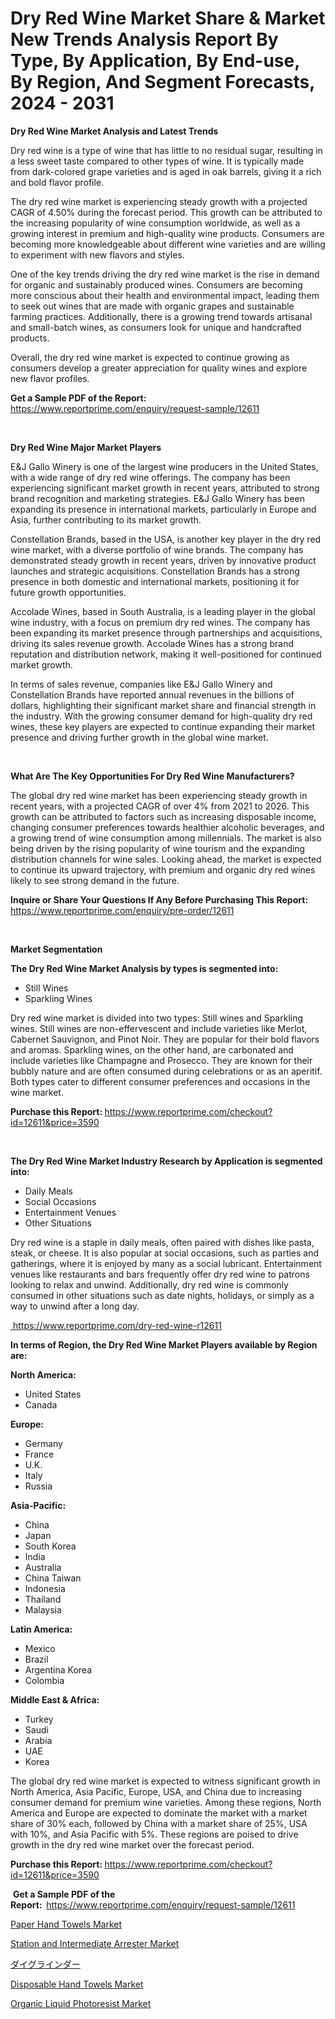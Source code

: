 <p><h1>Dry Red Wine Market Share & Market New Trends Analysis Report By Type, By Application, By End-use, By Region, And Segment Forecasts, 2024 - 2031</h1></p><p><strong>Dry Red Wine Market Analysis and Latest Trends</strong></p>
<p><p>Dry red wine is a type of wine that has little to no residual sugar, resulting in a less sweet taste compared to other types of wine. It is typically made from dark-colored grape varieties and is aged in oak barrels, giving it a rich and bold flavor profile.</p><p>The dry red wine market is experiencing steady growth with a projected CAGR of 4.50% during the forecast period. This growth can be attributed to the increasing popularity of wine consumption worldwide, as well as a growing interest in premium and high-quality wine products. Consumers are becoming more knowledgeable about different wine varieties and are willing to experiment with new flavors and styles.</p><p>One of the key trends driving the dry red wine market is the rise in demand for organic and sustainably produced wines. Consumers are becoming more conscious about their health and environmental impact, leading them to seek out wines that are made with organic grapes and sustainable farming practices. Additionally, there is a growing trend towards artisanal and small-batch wines, as consumers look for unique and handcrafted products.</p><p>Overall, the dry red wine market is expected to continue growing as consumers develop a greater appreciation for quality wines and explore new flavor profiles.</p></p>
<p><strong>Get a Sample PDF of the Report:&nbsp;</strong> <a href="https://www.reportprime.com/enquiry/request-sample/12611">https://www.reportprime.com/enquiry/request-sample/12611</a></p>
<p>&nbsp;</p>
<p><strong>Dry Red Wine Major Market Players</strong></p>
<p><p>E&J Gallo Winery is one of the largest wine producers in the United States, with a wide range of dry red wine offerings. The company has been experiencing significant market growth in recent years, attributed to strong brand recognition and marketing strategies. E&J Gallo Winery has been expanding its presence in international markets, particularly in Europe and Asia, further contributing to its market growth.</p><p>Constellation Brands, based in the USA, is another key player in the dry red wine market, with a diverse portfolio of wine brands. The company has demonstrated steady growth in recent years, driven by innovative product launches and strategic acquisitions. Constellation Brands has a strong presence in both domestic and international markets, positioning it for future growth opportunities.</p><p>Accolade Wines, based in South Australia, is a leading player in the global wine industry, with a focus on premium dry red wines. The company has been expanding its market presence through partnerships and acquisitions, driving its sales revenue growth. Accolade Wines has a strong brand reputation and distribution network, making it well-positioned for continued market growth.</p><p>In terms of sales revenue, companies like E&J Gallo Winery and Constellation Brands have reported annual revenues in the billions of dollars, highlighting their significant market share and financial strength in the industry. With the growing consumer demand for high-quality dry red wines, these key players are expected to continue expanding their market presence and driving further growth in the global wine market.</p></p>
<p>&nbsp;</p>
<p><strong>What Are The Key Opportunities For Dry Red Wine Manufacturers?</strong></p>
<p><p>The global dry red wine market has been experiencing steady growth in recent years, with a projected CAGR of over 4% from 2021 to 2026. This growth can be attributed to factors such as increasing disposable income, changing consumer preferences towards healthier alcoholic beverages, and a growing trend of wine consumption among millennials. The market is also being driven by the rising popularity of wine tourism and the expanding distribution channels for wine sales. Looking ahead, the market is expected to continue its upward trajectory, with premium and organic dry red wines likely to see strong demand in the future.</p></p>
<p><strong>Inquire or Share Your Questions If Any Before Purchasing This Report:</strong> <a href="https://www.reportprime.com/enquiry/pre-order/12611">https://www.reportprime.com/enquiry/pre-order/12611</a></p>
<p>&nbsp;</p>
<p><strong>Market Segmentation</strong></p>
<p><strong>The Dry Red Wine Market Analysis by types is segmented into:</strong></p>
<p><ul><li>Still Wines</li><li>Sparkling Wines</li></ul></p>
<p><p>Dry red wine market is divided into two types: Still wines and Sparkling wines. Still wines are non-effervescent and include varieties like Merlot, Cabernet Sauvignon, and Pinot Noir. They are popular for their bold flavors and aromas. Sparkling wines, on the other hand, are carbonated and include varieties like Champagne and Prosecco. They are known for their bubbly nature and are often consumed during celebrations or as an aperitif. Both types cater to different consumer preferences and occasions in the wine market.</p></p>
<p><strong>Purchase this Report:&nbsp;</strong><a href="https://www.reportprime.com/checkout?id=12611&price=3590">https://www.reportprime.com/checkout?id=12611&price=3590</a></p>
<p>&nbsp;</p>
<p><strong>The Dry Red Wine Market Industry Research by Application is segmented into:</strong></p>
<p><ul><li>Daily Meals</li><li>Social Occasions</li><li>Entertainment Venues</li><li>Other Situations</li></ul></p>
<p><p>Dry red wine is a staple in daily meals, often paired with dishes like pasta, steak, or cheese. It is also popular at social occasions, such as parties and gatherings, where it is enjoyed by many as a social lubricant. Entertainment venues like restaurants and bars frequently offer dry red wine to patrons looking to relax and unwind. Additionally, dry red wine is commonly consumed in other situations such as date nights, holidays, or simply as a way to unwind after a long day.</p></p>
<p><a href="https://www.reportprime.com/dry-red-wine-r12611">&nbsp;https://www.reportprime.com/dry-red-wine-r12611</a></p>
<p><strong>In terms of Region, the Dry Red Wine Market Players available by Region are:</strong></p>
<p>
    <p> <strong> North America: </strong>
        <ul>
            <li>United States</li>
            <li>Canada</li>
        </ul>
        </p> 
    <p> <strong> Europe: </strong>
        <ul>
            <li>Germany</li>
            <li>France</li>
            <li>U.K.</li>
            <li>Italy</li>
            <li>Russia</li>
        </ul>
        </p> 
    <p> <strong> Asia-Pacific: </strong>
        <ul>
            <li>China</li>
            <li>Japan</li>
            <li>South Korea</li>
            <li>India</li>
            <li>Australia</li>
            <li>China Taiwan</li>
            <li>Indonesia</li>
            <li>Thailand</li>
            <li>Malaysia</li>
        </ul>
        </p> 
    <p> <strong> Latin America: </strong>
        <ul>
            <li>Mexico</li>
            <li>Brazil</li>
            <li>Argentina Korea</li>
            <li>Colombia</li>
        </ul>
        </p> 
    <p> <strong> Middle East & Africa: </strong>
        <ul>
            <li>Turkey</li>
            <li>Saudi</li>
            <li>Arabia</li>
            <li>UAE</li>
            <li>Korea</li>
        </ul>
    </p>
    </p>
<p><p>The global dry red wine market is expected to witness significant growth in North America, Asia Pacific, Europe, USA, and China due to increasing consumer demand for premium wine varieties. Among these regions, North America and Europe are expected to dominate the market with a market share of 30% each, followed by China with a market share of 25%, USA with 10%, and Asia Pacific with 5%. These regions are poised to drive growth in the dry red wine market over the forecast period.</p></p>
<p><strong>Purchase this Report: </strong><a href="https://www.reportprime.com/checkout?id=12611&price=3590">https://www.reportprime.com/checkout?id=12611&price=3590</a></p>
<p>&nbsp;<strong>Get a Sample PDF of the Report:&nbsp;&nbsp;</strong><a href="https://www.reportprime.com/enquiry/request-sample/12611">https://www.reportprime.com/enquiry/request-sample/12611</a></p>
<p><strong></strong></p>
<p><p><a href="https://issuu.com/reportprime-2/docs/paper-hand-towels-market-size-2030.pptx">Paper Hand Towels Market</a></p><p><a href="https://www.linkedin.com/pulse/station-intermediate-arrester-market-size-cagr-trends-2024-2030-2wsxc">Station and Intermediate Arrester Market</a></p><p><a href="https://github.com/EmoryYundt1935/Market-Research-Report-List-1/blob/main/450562474618.md">ダイグラインダー</a></p><p><a href="https://issuu.com/reportprime-2/docs/disposable-hand-towels-market-size-2030.pptx">Disposable Hand Towels Market</a></p><p><a href="https://www.linkedin.com/pulse/decoding-organic-liquid-photoresist-market-metrics-share-gsb3c">Organic Liquid Photoresist Market</a></p></p>